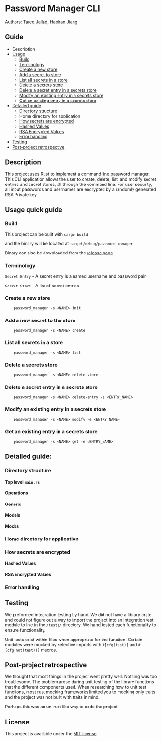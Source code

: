 # Password Manager CLI
Authors: Tareq Jallad, Haohan Jiang  

## Guide
- [Description](#description)
- [Usage](#usage-quick-guide)
  - [Build](#build)
  - [Terminology](#terminology)
  - [Create a new store](#create-a-new-store)
  - [Add a secret to store](#add-a-new-secret-to-the-store)
  - [List all secrets in a store](#list-all-secrets-in-a-store)
  - [Delete a secrets store](#delete-a-secrets-store)
  - [Delete a secret entry in a secrets store](#delete-a-secret-entry-in-a-secrets-store)
  - [Modify an existing entry in a secrets store](#modify-an-existing-entry-in-a-secrets-store)
  - [Get an existing entry in a secrets store](#get-an-existing-entry-in-a-secrets-store)
- [Detailed guide](#detailed-guide)
  - [Directory structure](#directory-structure)
  - [Home directory for application](#home-directory-for-application)
  - [How secrets are encrypted](#how-secrets-are-encrypted)
  - [Hashed Values](#hashed-values)
  - [RSA Encrypted Values](#rsa-encrypted-values)
  - [Error handling](#error-handling)
- [Testing](#testing)
- [Post-project retrospective](#post-project-retrospective)

## Description
This project uses Rust to implement a command line password manager. This CLI application allows the user to
create, delete, list, and modify secret entries and secret stores, all through the command line.
For user security, all input passwords and usernames are encrypted by a randomly generated RSA Private key.

## Usage quick guide
### Build
This project can be built with `cargo build`

and the binary will be located at `target/debug/password_manager`  

Binary can also be downloaded from the [release page](#https://github.com/CS410-510Rust-Password-Manager-CLI/CS510-password-manager-/releases)
### Terminology
`Secret Entry` - A secret entry is a named username and password pair

`Secret Store` - A list of secret entries

### Create a new store
        password_manager -s <NAME> init

### Add a new secret to the store
        password_manager -s <NAME> create

### List all secrets in a store
        password_manager -s <NAME> list

### Delete a secrets store
        password_manager -s <NAME> delete-store

### Delete a secret entry in a secrets store
        password_manager -s <NAME> delete-entry -e <ENTRY_NAME>

### Modify an existing entry in a secrets store
        password_manager -s <NAME> modify -e <ENTRY_NAME>

### Get an existing entry in a secrets store
        password_manager -s <NAME> get -e <ENTRY_NAME>

## Detailed guide:
### Directory structure
#### Top level `main.rs`
#### Operations
#### Generic
#### Models
#### Mocks

### Home directory for application
### How secrets are encrypted
#### Hashed Values
#### RSA Encrypted Values
### Error handling

## Testing
We preformed integration testing by hand. We did not have a library crate and could not figure out a way
to import the project into an integration test module to live in the `/tests/` directory. We hand tested
each functionality to ensure functionality. 

Unit tests exist within files when appropriate for the function. Certain modules were mocked by selective 
imports with `#[cfg(test)]` and `#[cfg(not(test))]` macros.

## Post-project retrospective
We thought that most things in the project went pretty well. Nothing was too troublesome. 
The problem arose during unit testing of the library functions that the different 
components used. When researching how to unit test functions, most rust mocking frameworks limited you
to mocking only traits and the project was not built with traits in mind. 

Perhaps this was an un-rust like way to code the project. 

## License  
This project is available under the 
[MIT license](https://github.com/CS410-510Rust-Password-Manager-CLI/CS510-password-manager-/blob/main/LICENSE)



